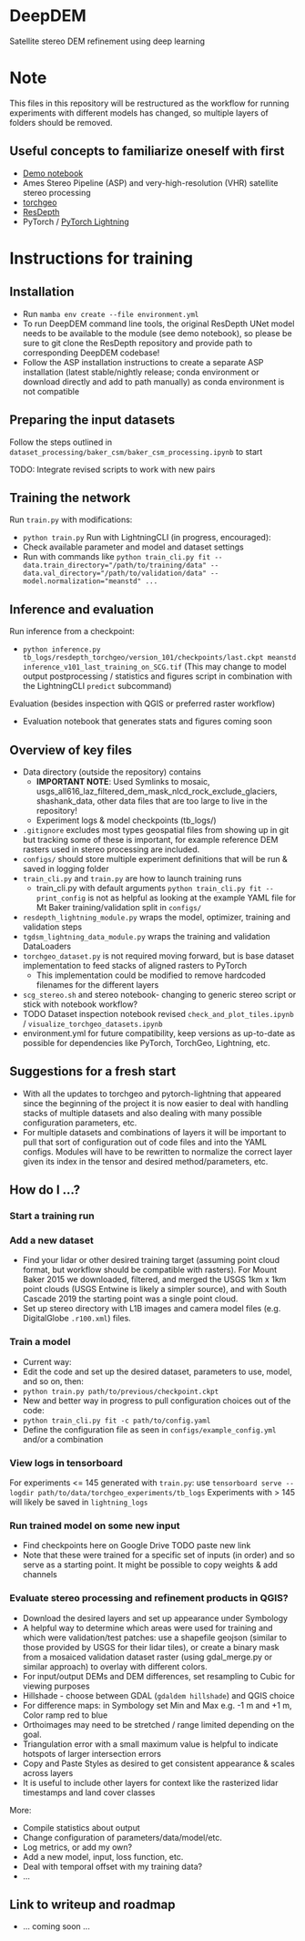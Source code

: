 # DeepDEM
Satellite stereo DEM refinement using deep learning

# Note
This files in this repository will be restructured as the workflow for running experiments with different models has changed, so multiple layers of folders should be removed.

## Useful concepts to familiarize oneself with first
- [Demo notebook](https://github.com/uw-cryo/DeepDEM/blob/main/notebooks/deepDEM_demo.ipynb)
- Ames Stereo Pipeline (ASP) and very-high-resolution (VHR) satellite stereo processing
- [torchgeo](https://torchgeo.readthedocs.io/en/stable/)
- [ResDepth](https://github.com/prs-eth/ResDepth/)
- PyTorch / [PyTorch Lightning](https://lightning.ai/)

# Instructions for training

## Installation
- Run `mamba env create --file environment.yml`
- To run DeepDEM command line tools, the original ResDepth UNet model needs to be available to the module (see demo notebook), so please be sure to git clone the ResDepth repository and provide path to corresponding DeepDEM codebase!
- Follow the ASP installation instructions to create a separate ASP installation (latest stable/nightly release; conda environment or download directly and add to path manually) as conda environment is not compatible

## Preparing the input datasets
Follow the steps outlined in `dataset_processing/baker_csm/baker_csm_processing.ipynb` to start

TODO: Integrate revised scripts to work with new pairs 

## Training the network
Run `train.py` with modifications:
- `python train.py`
Run with LightningCLI (in progress, encouraged):
- Check available parameter and model and dataset settings
- Run with commands like `python train_cli.py fit --data.train_directory="/path/to/training/data" --data.val_directory="/path/to/validation/data" --model.normalization="meanstd" ...`

## Inference and evaluation

Run inference from a checkpoint:
- `python inference.py tb_logs/resdepth_torchgeo/version_101/checkpoints/last.ckpt meanstd inference_v101_last_training_on_SCG.tif`
(This may change to model output postprocessing / statistics and figures script in combination with the LightningCLI `predict` subcommand)

Evaluation (besides inspection with QGIS or preferred raster workflow)
- Evaluation notebook that generates stats and figures coming soon

## Overview of key files
- Data directory (outside the repository) contains
    - **IMPORTANT NOTE**: Used Symlinks to mosaic, usgs_all616_laz_filtered_dem_mask_nlcd_rock_exclude_glaciers, shashank_data, other data files that are too large to live in the repository!
    - Experiment logs & model checkpoints (tb_logs/)
- `.gitignore` excludes most types geospatial files from showing up in git but tracking some of these is important, for example reference DEM rasters used in stereo processing are included.
- `configs/` should store multiple experiment definitions that will be run & saved in logging folder
- `train_cli.py` and `train.py` are how to launch training runs
    - train_cli.py with default arguments `python train_cli.py fit --print_config` is not as helpful as looking at the example YAML file for Mt Baker training/validation split in `configs/`
- `resdepth_lightning_module.py` wraps the model, optimizer, training and validation steps
- `tgdsm_lightning_data_module.py` wraps the training and validation DataLoaders
- `torchgeo_dataset.py` is not required moving forward, but is base dataset implementation to feed stacks of aligned rasters to PyTorch
    - This implementation could be modified to remove hardcoded filenames for the different layers
- `scg_stereo.sh` and stereo notebook- changing to generic stereo script or stick with notebook workflow?
- TODO Dataset inspection notebook revised `check_and_plot_tiles.ipynb` / `visualize_torchgeo_datasets.ipynb`
- environment.yml for future compatibility, keep versions as up-to-date as possible for dependencies like PyTorch, TorchGeo, Lightning, etc.

## Suggestions for a fresh start
- With all the updates to torchgeo and pytorch-lightning that appeared since the beginning of the project it is now easier to deal with handling stacks of multiple datasets and also dealing with many possible configuration parameters, etc.
- For multiple datasets and combinations of layers it will be important to pull that sort of configuration out of code files and into the YAML configs. Modules will have to be rewritten to normalize the correct layer given its index in the tensor and desired method/parameters, etc.

## How do I ...?
### Start a training run

### Add a new dataset
- Find your lidar or other desired training target (assuming point cloud format, but workflow should be compatible with rasters). For Mount Baker 2015 we downloaded, filtered, and merged the USGS 1km x 1km point clouds (USGS Entwine is likely a simpler source), and with South Cascade 2019 the starting point was a single point cloud.
- Set up stereo directory with L1B images and camera model files (e.g. DigitalGlobe `.r100.xml`) files.

### Train a model
* Current way:
* Edit the code and set up the desired dataset, parameters to use, model, and so on, then:
* `python train.py path/to/previous/checkpoint.ckpt`
* New and better way in progress to pull configuration choices out of the code:
* `python train_cli.py fit -c path/to/config.yaml`
* Define the configuration file as seen in `configs/example_config.yml` and/or a combination

### View logs in tensorboard
For experiments <= 145 generated with `train.py`: use `tensorboard serve --logdir path/to/data/torchgeo_experiments/tb_logs`
Experiments with > 145 will likely be saved in `lightning_logs`

### Run trained model on some new input
- Find checkpoints here on Google Drive TODO paste new link
- Note that these were trained for a specific set of inputs (in order) and so serve as a starting point. It might be possible to copy weights & add channels

### Evaluate stereo processing and refinement products in QGIS?
- Download the desired layers and set up appearance under Symbology
- A helpful way to determine which areas were used for training and which were validation/test patches: use a shapefile geojson (similar to those provided by USGS for their lidar tiles), or create a binary mask from a mosaiced validation dataset raster (using gdal_merge.py or similar approach) to overlay with different colors.
- For input/output DEMs and DEM differences, set resampling to Cubic for viewing purposes
- Hillshade - choose between GDAL (`gdaldem hillshade`) and QGIS choice
- For difference maps: in Symbology set Min and Max e.g. -1 m and +1 m, Color ramp red to blue
- Orthoimages may need to be stretched / range limited depending on the goal.
- Triangulation error with a small maximum value is helpful to indicate hotspots of larger intersection errors
- Copy and Paste Styles as desired to get consistent appearance & scales across layers
- It is useful to include other layers for context like the rasterized lidar timestamps and land cover classes

More:
- Compile statistics about output
- Change configuration of parameters/data/model/etc.
- Log metrics, or add my own?
- Add a new model, input, loss function, etc.
- Deal with temporal offset with my training data?
- ...

## Link to writeup and roadmap
- ... coming soon ...
